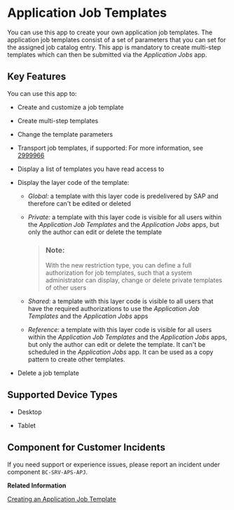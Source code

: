 <!-- loio9c930d50f09e45f8b7f516bde4a8e96d -->

# Application Job Templates



You can use this app to create your own application job templates. The application job templates consist of a set of parameters that you can set for the assigned job catalog entry. This app is mandatory to create multi-step templates which can then be submitted via the *Application Jobs* app.



## Key Features

You can use this app to:

-   Create and customize a job template

-   Create multi-step templates
-   Change the template parameters
-   Transport job templates, if supported: For more information, see [2999966](https://me.sap.com/notes/2999966)
-   Display a list of templates you have read access to
-   Display the layer code of the template:
    -   *Global:* a template with this layer code is predelivered by SAP and therefore can't be edited or deleted

    -   *Private:* a template with this layer code is visible for all users within the *Application Job Templates* and the *Application Jobs* apps, but only the author can edit or delete the template

        > ### Note:  
        > With the new restriction type, you can define a full authorization for job templates, such that a system administrator can display, change or delete private templates of other users

    -   *Shared:* a template with this layer code is visible to all users that have the required authorizations to use the *Application Job Templates* and the *Application Jobs* apps

    -   *Reference:* a template with this layer code is visible for all users within the *Application Job Templates* and the *Application Jobs* apps, but only the author can edit or delete the template. It can't be scheduled in the *Application Jobs* app. It can be used as a copy pattern to create other templates.



-   Delete a job template



<a name="loio9c930d50f09e45f8b7f516bde4a8e96d__supported_devices"/>

## Supported Device Types

-   Desktop

-   Tablet




<a name="loio9c930d50f09e45f8b7f516bde4a8e96d__customer_component"/>

## Component for Customer Incidents

If you need support or experience issues, please report an incident under component `BC-SRV-APS-APJ`.

**Related Information**  


[Creating an Application Job Template](creating-an-application-job-template-f5e8d24.md "Find out how to create your own application job templates in the Application Job Templates app.")

